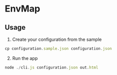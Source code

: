 # EnvMap

## Usage
1. Create your configuration from the sample
```javascript
cp configuration.sample.json configuration.json
```
2. Run the app
```javascript
node ./cli.js configuration.json out.html
```
